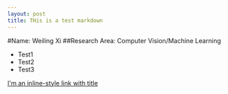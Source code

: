 ```yaml
---
layout: post
title: THis is a test markdown
---
```


#Name: Weiling Xi
##Research Area: Computer Vision/Machine Learning

- Test1
- Test2
- Test3

[I'm an inline-style link with title](aileen365@gmail.com "My Email")
